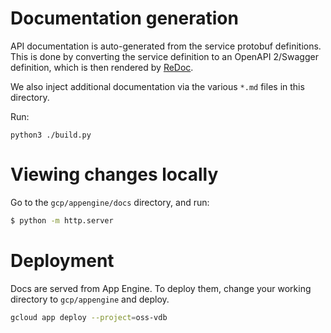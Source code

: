 # Documentation generation

API documentation is auto-generated from the service protobuf definitions. This
is done by converting the service definition to an OpenAPI 2/Swagger definition,
which is then rendered by [ReDoc](https://github.com/Redocly/redoc).

We also inject additional documentation via the various `*.md` files in this
directory.

Run:

```
python3 ./build.py
```

# Viewing changes locally

Go to the `gcp/appengine/docs` directory, and run:

```bash
$ python -m http.server
```

# Deployment

Docs are served from App Engine. To deploy them, change your working directory
to `gcp/appengine` and deploy.

```bash
gcloud app deploy --project=oss-vdb
```
